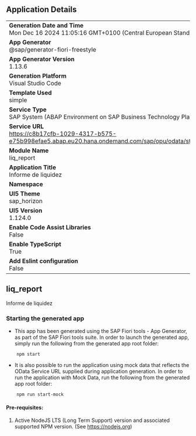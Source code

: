 ## Application Details
|               |
| ------------- |
|**Generation Date and Time**<br>Mon Dec 16 2024 11:05:16 GMT+0100 (Central European Standard Time)|
|**App Generator**<br>@sap/generator-fiori-freestyle|
|**App Generator Version**<br>1.13.6|
|**Generation Platform**<br>Visual Studio Code|
|**Template Used**<br>simple|
|**Service Type**<br>SAP System (ABAP Environment on SAP Business Technology Platform)|
|**Service URL**<br>https://c8b17cfb-1029-4317-b575-e75b998efae5.abap.eu20.hana.ondemand.com/sap/opu/odata/strcm/UI_CASH_FLOW_02
|**Module Name**<br>liq_report|
|**Application Title**<br>Informe de liquidez|
|**Namespace**<br>|
|**UI5 Theme**<br>sap_horizon|
|**UI5 Version**<br>1.124.0|
|**Enable Code Assist Libraries**<br>False|
|**Enable TypeScript**<br>True|
|**Add Eslint configuration**<br>False|

## liq_report

Informe de liquidez

### Starting the generated app

-   This app has been generated using the SAP Fiori tools - App Generator, as part of the SAP Fiori tools suite.  In order to launch the generated app, simply run the following from the generated app root folder:

```
    npm start
```

- It is also possible to run the application using mock data that reflects the OData Service URL supplied during application generation.  In order to run the application with Mock Data, run the following from the generated app root folder:

```
    npm run start-mock
```

#### Pre-requisites:

1. Active NodeJS LTS (Long Term Support) version and associated supported NPM version.  (See https://nodejs.org)


